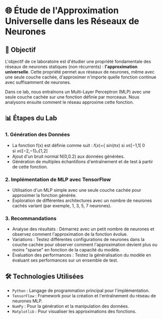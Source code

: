 # 🌐 Étude de l'Approximation Universelle dans les Réseaux de Neurones

## 🧠 Objectif   
L'objectif de ce laboratoire est d'étudier une propriété fondamentale des réseaux de neurones statiques (non récurrents) : **l'approximation universelle**. Cette propriété permet aux réseaux de neurones, même avec une seule couche cachée, d'approximer n'importe quelle fonction continue avec suffisamment de neurones.

Dans ce lab, nous entraînons un Multi-Layer Perceptron (MLP) avec une seule couche cachée sur une fonction définie par morceaux. Nous analysons ensuite comment le réseau approxime cette fonction.

## 📊 Étapes du Lab
### 1. Génération des Données

- La fonction f(x) est définie comme suit :
𝑓(𝑥)={
sin(𝜋𝑥) si 𝑥∈[−1,1[
0 si 𝑥∈[−2,−1]∪[1,2]
- Ajout d'un bruit normal N(0,0.2) aux données générées.   
- Génération de multiples échantillons d'entraînement et de test à partir de cette fonction.

### 2. Implémentation de MLP avec TensorFlow

- Utilisation d'un MLP simple avec une seule couche cachée pour approximer la fonction générée.
- Exploration de différentes architectures avec un nombre de neurones cachés variant (par exemple, 1, 3, 5, 7 neurones).
  
### 3. Recommandations

- Analyse des résultats : Démarrez avec un petit nombre de neurones et observez comment l'approximation de la fonction évolue.
- Variations : Testez différentes configurations de neurones dans la couche cachée pour observer comment l'approximation devient plus ou moins "sparse" en fonction de la capacité du modèle.
- Évaluation des performances : Testez la généralisation du modèle en évaluant ses performances sur un ensemble de test.

## 🛠️ Technologies Utilisées  
- `Python` : Langage de programmation principal pour l'implémentation.   
- `TensorFlow` : Framework pour la création et l'entraînement du réseau de neurones MLP.
- `NumPy` : Pour la génération et la manipulation des données.
- `Matplotlib` : Pour visualiser les approximations des fonctions.
